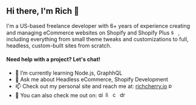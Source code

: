 
## Hi there, I'm Rich 👋

I'm a US-based freelance developer with 6+ years of experience creating and managing eCommerce websites on Shopify and Shopify Plus [<img src='https://cdn.jsdelivr.net/npm/simple-icons@3.0.1/icons/shopify.svg' alt='shopify' height='15'>](https://richcherry.io/)  , including everything from small theme tweaks and customizations to full, headless, custom-built sites from scratch.

#### Need help with a project? Let's chat!

- 🌱 I’m currently learning Node.js, GraphhQL
- 💬 Ask me about Headless eCommerce, Shopify Development
- 📫 Check out my personal site and reach me at: [richcherry.io](https://richcherry.io "Freelance Shopify Developer")  [<img src='https://cdn.jsdelivr.net/npm/simple-icons@3.0.1/icons/icloud.svg' alt='portfolio' height='15'>](https://richcherry.io/)
- 📲 You can also check me out on:
[<img src='https://cdn.jsdelivr.net/npm/simple-icons@3.0.1/icons/github.svg' alt='github' height='15'>](https://github.com/rich-cherry)  [<img src='https://cdn.jsdelivr.net/npm/simple-icons@3.0.1/icons/linkedin.svg' alt='linkedin' height='15'>](https://www.linkedin.com/in/rich-cherry//)  [<img src='https://cdn.jsdelivr.net/npm/simple-icons@3.0.1/icons/codewars.svg' alt='codewars' height='15'>](https://www.codewars.com/users/RichNC)  [<img src='https://cdn.jsdelivr.net/npm/simple-icons@3.0.1/icons/dribbble.svg' alt='dribbble' height='15'>](https://dribbble.com/richcherryio)  



<!--
**rich-cherry/rich-cherry** is a ✨ _special_ ✨ repository because its `README.md` (this file) appears on your GitHub profile.

Here are some ideas to get you started:

- 🔭 I’m currently working on ...
- 👯 I’m looking to collaborate on ...
- 🤔 I’m looking for help with ...

- 😄 Pronouns: ...
- ⚡ Fun fact: ...
-->

